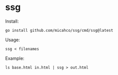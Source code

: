 # ssg

Install:

    go install github.com/micahco/ssg/cmd/ssg@latest

Usage:

    ssg < filenames

Example:

    ls base.html in.html | ssg > out.html
